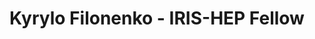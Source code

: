---
layout: fellow
pagetype: fellow
shortname: KyryloFilonenko
permalink: "/fellows/KyryloFilonenko.html"
fellow-name: "Kyrylo Filonenko"
title: "Kyrylo Filonenko - IRIS-HEP Fellow"
active: True
dates:
  start: 2025-07-01
  end: 2025-09-23
photo: "/assets/images/team/fellows-2025/Kyrylo-Filonenko.jpg"
institution: "Taras Shevchenko National University of Kyiv"
e-mail: "ababagalamagat1@gmail.com"
focus-area:
challenge-area:
project_title: "Tagging low momentum taus in CMS"
project_goal: >
    The goal of this project is to develop a dedicated tau reconstruction (tagging) algo-rithm for the CMS Run 3 dataset. This will be based on and extend the low-momentum 3-prong tau tagger developed for CMS Run 2, utilizing the ABCNet model — a graph neural network enhanced with attention mechanisms for improved performance.
mentors:
  - Valeriia Lukashenko
proposal: "/assets/pdf/fellows-2025/UKR014-proposal-Kyrylo-Filonenko.pdf"
presentations:
  - title:
    date:
    url:
    meeting:
    meetingurl:
    recordingurl:
    focus-area:
current_status: >
  A placeholder for status updates
github-username: "KyryloFilonenko"
linkedin-profile:
funding-source: impress-u
---